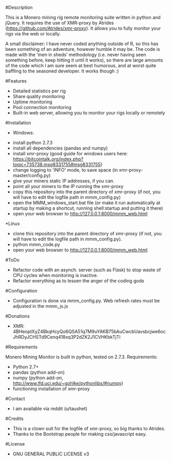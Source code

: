 #Description

This is a Monero mining rig remote monitoring suite written in python and jQuery. It requires the use of XMR-proxy by Atrides (https://github.com/Atrides/xmr-proxy). It allows you to fully monitor your rigs via the web or locally.

A small disclaimer: I have never coded anything outside of R, so this has been something of an adventure, however humble it may be. The code is made with the 'men in sheds' methodology (i.e. never having seen something before, keep hitting it until it works), so there are large amounts of the code which I am sure seem at best humorous, and at worst quite baffling to the seasoned developer. It works though :)

#Features

* Detailed statistics per rig
* Share quality monitoring
* Uptime monitoring
* Pool connection monitoring
* Built-in web server, allowing you to monitor your rigs locally or remotely

#Installation
* Windows:
- install python 2.7.3
- install all dependencies (pandas and numpy)
- install xmr-proxy (good guide for windows users here: https://bitcointalk.org/index.php?topic=735738.msg8331755#msg8331755)
- change logging to 'INFO' mode, to save space (in xmr-proxy-master/config.py)
- give your miners static IP addresses, if you can. 
- point all your miners to the IP running the xmr-proxy
- copy this repository into the parent directory of xmr-proxy (if not, you will have to edit the logfile path in mmm_config.py)
- open the MMM_windows_start.bat file (or make it run automatically at startup by making a shortcut, running shell:startup and putting it there)
- open your web browser to http://127.0.0.1:8000/mmm_web.html

*Linux
- clone this repository into the parent directory of xmr-proxy (if not, you will have to edit the logfile path in mmm_config.py).
- python mmm_code.py
- open your web browser to http://127.0.0.1:8000/mmm_web.html

#ToDo

* Refactor code with an asynch. server (such as Flask) to stop waste of CPU cycles when monitoring is inactive.
* Refactor everything as to lessen the anger of the coding gods

#Configuration

* Configuration is done via mmm_config.py. Web refresh rates must be adjusted in the mmm_js.js

#Donations 

* XMR:  4BHeoptXyZ4BkqHcyQo6QSA51q7M9uYAKB75bAuCwcbUavsbcjwe6ocJhRDyJCHSTd9Cenq418xq3P2dZK2J1CVHKbkTjTi

#Requirements

Monero Mining Monitor is built in python, tested on 2.7.3. Requirements:

* Python 2.7+
* pandas (python add-on)
* numpy (python add-on, http://www.lfd.uci.edu/~gohlke/pythonlibs/#numpy)
* functioning installation of xmr-proxy

#Contact

* I am available via reddit (u/taushet)

#Credits

* This is a clown suit for the logfile of xmr-proxy, so big thanks to Atrides.
* Thanks to the Bootstrap people for making css/javascript easy.

#License

* GNU GENERAL PUBLIC LICENSE v3

